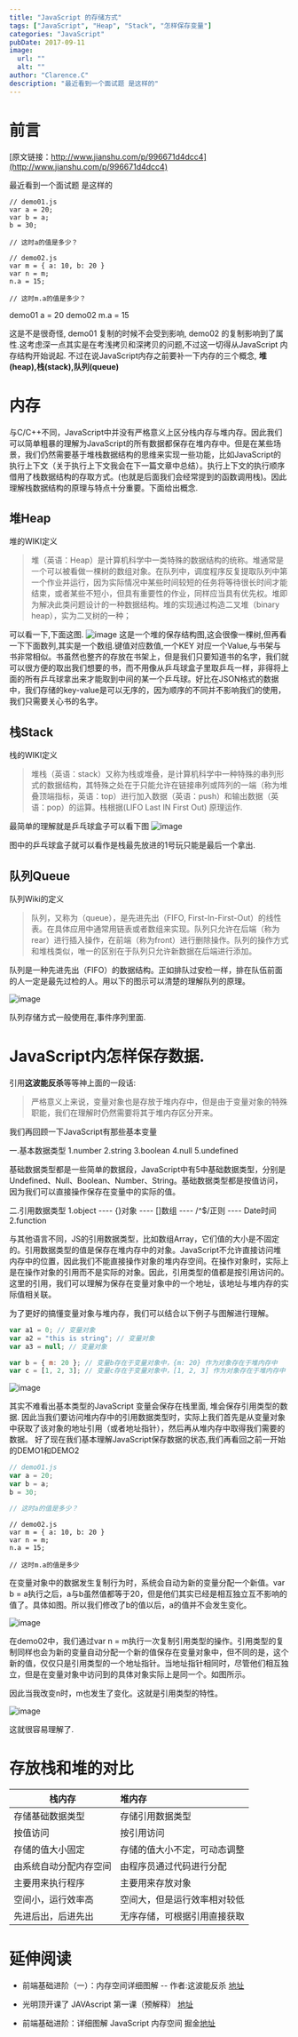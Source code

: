 ```yaml
---
title: "JavaScript 的存储方式"
tags: ["JavaScript", "Heap", "Stack", "怎样保存变量"]
categories: "JavaScript"
pubDate: 2017-09-11
image:
  url: ""
  alt: ""
author: "Clarence.C"
description: "最近看到一个面试题 是这样的"
---
```


# 前言

[原文链接：http://www.jianshu.com/p/996671d4dcc4](http://www.jianshu.com/p/996671d4dcc4)

最近看到一个面试题 是这样的

```
// demo01.js
var a = 20;
var b = a;
b = 30;

// 这时a的值是多少？
```

```
// demo02.js
var m = { a: 10, b: 20 }
var n = m;
n.a = 15;

// 这时m.a的值是多少？
```

demo01 a = 20
demo02 m.a = 15

这是不是很奇怪, demo01 复制的时候不会受到影响, demo02 的复制影响到了属性.这考虑深一点其实是在考浅拷贝和深拷贝的问题,不过这一切得从JavaScript 内存结构开始说起.
不过在说JavaScript内存之前要补一下内存的三个概念, **堆(heap),栈(stack),队列(queue)**

<!-- more -->

# 内存

与C/C++不同，JavaScript中并没有严格意义上区分栈内存与堆内存。因此我们可以简单粗暴的理解为JavaScript的所有数据都保存在堆内存中。但是在某些场景，我们仍然需要基于堆栈数据结构的思维来实现一些功能，比如JavaScript的执行上下文（关于执行上下文我会在下一篇文章中总结）。执行上下文的执行顺序借用了栈数据结构的存取方式。(也就是后面我们会经常提到的函数调用栈)。因此理解栈数据结构的原理与特点十分重要。下面给出概念.

## 堆Heap

堆的WIKI定义

> 堆（英语：Heap）是计算机科学中一类特殊的数据结构的统称。堆通常是一个可以被看做一棵树的数组对象。在队列中，调度程序反复提取队列中第一个作业并运行，因为实际情况中某些时间较短的任务将等待很长时间才能结束，或者某些不短小，但具有重要性的作业，同样应当具有优先权。堆即为解决此类问题设计的一种数据结构。堆的实现通过构造二叉堆（binary heap），实为二叉树的一种；

可以看一下,下面这图.
![image](./About-JavaScript-heap-stack/1644395638-0.png)
这是一个堆的保存结构图,这会很像一棵树,但再看一下下面数列,其实是一个数组.键值对应数值,一个KEY 对应一个Value,与书架与书非常相似。书虽然也整齐的存放在书架上，但是我们只要知道书的名字，我们就可以很方便的取出我们想要的书，而不用像从乒乓球盒子里取乒乓一样，非得将上面的所有乒乓球拿出来才能取到中间的某一个乒乓球。好比在JSON格式的数据中，我们存储的key-value是可以无序的，因为顺序的不同并不影响我们的使用，我们只需要关心书的名字。

## 栈Stack

栈的WIKI定义

> 堆栈（英语：stack）又称为栈或堆叠，是计算机科学中一种特殊的串列形式的数据结构，其特殊之处在于只能允许在链接串列或阵列的一端（称为堆叠顶端指标，英语：top）进行加入数据（英语：push）和输出数据（英语：pop）的运算。栈根据(LIFO Last IN First Out) 原理运作.

最简单的理解就是乒乓球盒子可以看下图
![image](./About-JavaScript-heap-stack/599584-b12fef30803a0c53.png)

图中的乒乓球盒子就可以看作是栈最先放进的1号玩只能是最后一个拿出.

## 队列Queue

队列Wiki的定义

> 队列，又称为（queue），是先进先出（FIFO, First-In-First-Out）的线性表。在具体应用中通常用链表或者数组来实现。队列只允许在后端（称为rear）进行插入操作，在前端（称为front）进行删除操作。队列的操作方式和堆栈类似，唯一的区别在于队列只允许新数据在后端进行添加。

队列是一种先进先出（FIFO）的数据结构。正如排队过安检一样，排在队伍前面的人一定是最先过检的人。用以下的图示可以清楚的理解队列的原理。

![image](./About-JavaScript-heap-stack/599584-7ca4b641daf48c57.png)

队列存储方式一般使用在,事件序列里面.

# JavaScript内怎样保存数据.

引用**这波能反杀**等等神上面的一段话:

> 严格意义上来说，变量对象也是存放于堆内存中，但是由于变量对象的特殊职能，我们在理解时仍然需要将其于堆内存区分开来。

我们再回顾一下JavaScript有那些基本变量

一.基本数据类型
1.number
2.string
3.boolean
4.null
5.undefined

基础数据类型都是一些简单的数据段，JavaScript中有5中基础数据类型，分别是Undefined、Null、Boolean、Number、String。基础数据类型都是按值访问，因为我们可以直接操作保存在变量中的实际的值。

二.引用数据类型
1.object ---- {}对象 ---- []数组 ---- /^$/正则 ---- Date时间
2.function

与其他语言不同，JS的引用数据类型，比如数组Array，它们值的大小是不固定的。引用数据类型的值是保存在堆内存中的对象。JavaScript不允许直接访问堆内存中的位置，因此我们不能直接操作对象的堆内存空间。在操作对象时，实际上是在操作对象的引用而不是实际的对象。因此，引用类型的值都是按引用访问的。这里的引用，我们可以理解为保存在变量对象中的一个地址，该地址与堆内存的实际值相关联。

为了更好的搞懂变量对象与堆内存，我们可以结合以下例子与图解进行理解。

```javascript
var a1 = 0; // 变量对象
var a2 = "this is string"; // 变量对象
var a3 = null; // 变量对象

var b = { m: 20 }; // 变量b存在于变量对象中，{m: 20} 作为对象存在于堆内存中
var c = [1, 2, 3]; // 变量c存在于变量对象中，[1, 2, 3] 作为对象存在于堆内存中
```

![image](./About-JavaScript-heap-stack/599584-8e93616d7afcf811.png)

其实不难看出基本类型的JavaScript 变量会保存在栈里面, 堆会保存引用类型的数据.
因此当我们要访问堆内存中的引用数据类型时，实际上我们首先是从变量对象中获取了该对象的地址引用（或者地址指针），然后再从堆内存中取得我们需要的数据。
好了现在我们基本理解JavaScript保存数据的状态,我们再看回之前一开始的DEMO1和DEMO2

```javascript
// demo01.js
var a = 20;
var b = a;
b = 30;

// 这时a的值是多少？
```

```
// demo02.js
var m = { a: 10, b: 20 }
var n = m;
n.a = 15;

// 这时m.a的值是多少
```

在变量对象中的数据发生复制行为时，系统会自动为新的变量分配一个新值。var b = a执行之后，a与b虽然值都等于20，但是他们其实已经是相互独立互不影响的值了。具体如图。所以我们修改了b的值以后，a的值并不会发生变化。

![image](./About-JavaScript-heap-stack/599584-959cc758fb313a03.png)

在demo02中，我们通过var n = m执行一次复制引用类型的操作。引用类型的复制同样也会为新的变量自动分配一个新的值保存在变量对象中，但不同的是，这个新的值，仅仅只是引用类型的一个地址指针。当地址指针相同时，尽管他们相互独立，但是在变量对象中访问到的具体对象实际上是同一个。如图所示。

因此当我改变n时，m也发生了变化。这就是引用类型的特性。

![image](./About-JavaScript-heap-stack/599584-c269c4c5cae7d537.png)

这就很容易理解了.

# 存放栈和堆的对比

| 栈内存                 | 堆内存                       |
| ---------------------- | :--------------------------- |
| 存储基础数据类型       | 存储引用数据类型             |
| 按值访问               | 按引用访问                   |
| 存储的值大小固定       | 存储的值大小不定，可动态调整 |
| 由系统自动分配内存空间 | 由程序员通过代码进行分配     |
| 主要用来执行程序       | 主要用来存放对象             |
| 空间小，运行效率高     | 空间大，但是运行效率相对较低 |
| 先进后出，后进先出     | 无序存储，可根据引用直接获取 |

# 延伸阅读

- 前端基础进阶（一）：内存空间详细图解 -- 作者:这波能反杀 [地址](http://www.jianshu.com/p/996671d4dcc4)

- 光明顶开课了 JAVAscript 第一课（预解释） [地址](https://juejin.im/post/591c40dd0ce463006919bb02)

- 前端基础进阶：详细图解 JavaScript 内存空间 掘金[地址](https://juejin.im/entry/589c29a9b123db16a3c18adf)
